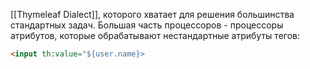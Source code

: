 [[Thymeleaf Dialect]], которого хватает для решения большинства стандартных задач. Большая часть процессоров - процессоры атрибутов, которые обрабатывают нестандартные атрибуты тегов: 
```html
<input th:value="${user.name}>
```